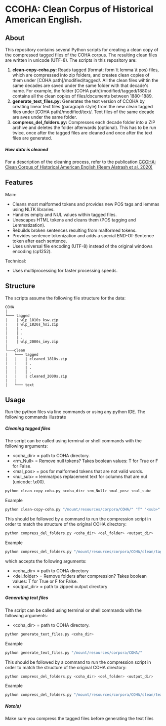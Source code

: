 # CCOHA: Clean Corpus of Historical American English.
## About

This repository contains several Python scripts for creating a clean copy of the compressed tagged files of the COHA corpus. The resulting clean files are written in unicode (UTF-8).
The scripts in this repository are:

1. **clean-copy-coha.py:** Reads tagged (format: form \t lemma \t pos) files, which are compressed into zip folders, and creates clean copies of them under [COHA path]/modified/tagged/. 
All the clean files wihtin the same decades are saved under the same folder with that decade's name. For example, the folder [COHA path]/modified/tagged/1880s/ contains all the clean copies of files/documents between 1880-1889.
3. **generate_text_files.py:** Generates the text version of CCOHA by creating linear text files (paragraph style) from the new clean tagged files under [COHA path]/modified/text/. Text files of the same decade are aves under the same folder.
2. **compress_del_folders.py:** Compresses each decade folder into a ZIP archive and deletes the folder afterwards (optional). This has to be run twice, once after the tagged files are cleaned and once after the text files are generated.

##### How data is cleaned
For a description of the cleaning process, refer to the publication [CCOHA: Clean Corpus of Historical American English (Reem Alatrash et al. 2020)](https://www.aclweb.org/anthology/2020.lrec-1.859)

## Features

Main:
- Cleans most malformed tokens and provides new POS tags and lemmas using NLTK libraries.
- Handles empty and NUL values within tagged files.
- Unescapes HTML tokens and cleans them (POS tagging and Lemmatization).
- Rebuilds broken sentences resulting from malformed tokens.
- Provides sentence tokenization and adds a special END-Of-Sentence token after each sentence. 
- Uses universal file encoding (UTF-8) instead of the original windows encoding (cp1252).

Technical:
- Uses multiprocessing for faster processing speeds.  

## Structure
The scripts assume the following file structure for the data:


```
COHA
|
└─── tagged
|    | wlp_1810s_ksw.zip
|    | wlp_1820s_hsi.zip
|    | .
|    | .
|    | .
|    | wlp_2000s_iey.zip
|
└───clean
|   └─── tagged
|   |    | cleaned_1810s.zip
|   |    | .
|   |    | .
|   |    | .
|   |    | cleaned_2000s.zip
|   |
|   └─── text
```

## Usage
Run the python files via line commands or using any python IDE. The following commands illustrate

##### Cleaning tagged files
The script can be called using terminal or shell commands with the following arguments:

- <coha_dir> = path to COHA directory.
- <rm_Null> = Remove null tokens? Takes boolean values: T for True or  F for False.  
- <mal_pos> = pos for malformed tokens that are not valid words.
- <nul_sub> = lemma/pos replacement text for columns that are nul (unicode: \x00).

```bash
python clean-copy-coha.py <coha_dir> <rm_Null> <mal_pos> <nul_sub>
```

Example
```bash
python clean-copy-coha.py "/mount/resources/corpora/COHA/" "T" "<sub>" "<nul>"
```

This should be followed by a command to run the compression script in order to match the structure of the original COHA directory:
```bash
python compress_del_folders.py <coha_dir> <del_folder> <output_dir>
```
Example
```bash
python compress_del_folders.py "/mount/resources/corpora/COHA/clean/tagged/" "T" ""
```
which accepts the following arguments:

- <coha_dir> = path to COHA directory
- <del_folder> = Remove folders after compression? Takes boolean values: T for True or  F for False.
- <output_dir> = path to zipped output directory

##### Generating text files
The script can be called using terminal or shell commands with the following arguments:

- <coha_dir> = path to COHA directory.

```bash
python generate_text_files.py <coha_dir>
```

Example
```bash
python generate_text_files.py "/mount/resources/corpora/COHA/"
```

This should be followed by a command to run the compression script in order to match the structure of the original COHA directory:
```bash
python compress_del_folders.py <coha_dir> <del_folder> <output_dir>
```
Example
```bash
python compress_del_folders.py "/mount/resources/corpora/COHA/clean/text/" "T" ""
```

##### Note(s)
Make sure you compress the tagged files before generating the text files
